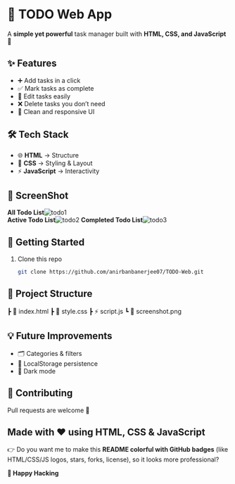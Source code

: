 # 📝 TODO Web App  

A **simple yet powerful** task manager built with **HTML, CSS, and JavaScript** 🚀  

## ✨ Features  
- ➕ Add tasks in a click  
- ✅ Mark tasks as complete  
- 📝 Edit tasks easily  
- ❌ Delete tasks you don’t need  
- 🎨 Clean and responsive UI  

## 🛠️ Tech Stack  
- 🌐 **HTML** → Structure  
- 🎨 **CSS** → Styling & Layout  
- ⚡ **JavaScript** → Interactivity  

## 📸 ScreenShot
**All Todo List**![todo1](https://github.com/user-attachments/assets/be5a3dc7-f228-44e5-ab28-731a4b3ef0d6)  
**Active Todo List**![todo2](https://github.com/user-attachments/assets/6c1c1da7-a855-4bdf-abdc-0b5d775481df)
**Completed Todo List**![todo3](https://github.com/user-attachments/assets/ce0d7b9a-4040-4620-854f-8d161d5b494b)

## 🚀 Getting Started  
1. Clone this repo  
   ```bash
   git clone https://github.com/anirbanbanerjee07/TODO-Web.git
   ```

## 📂 Project Structure
 ┣ 📜 index.html
 ┣ 🎨 style.css
 ┣ ⚡ script.js
 ┗ 📸 screenshot.png

 ## 💡 Future Improvements  
- 🗂️ Categories & filters
- 💾 LocalStorage persistence
- 🌙 Dark mode

## 🙌 Contributing
Pull requests are welcome 💌

## Made with ❤️ using HTML, CSS & JavaScript
👉 Do you want me to make this **README colorful with GitHub badges** (like HTML/CSS/JS logos, stars, forks, license), so it looks more professional?


**🧩 Happy Hacking**

